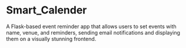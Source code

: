 # Smart_Calender
A Flask-based event reminder app that allows users to set events with name, venue, and reminders, sending email notifications and displaying them on a visually stunning frontend.
